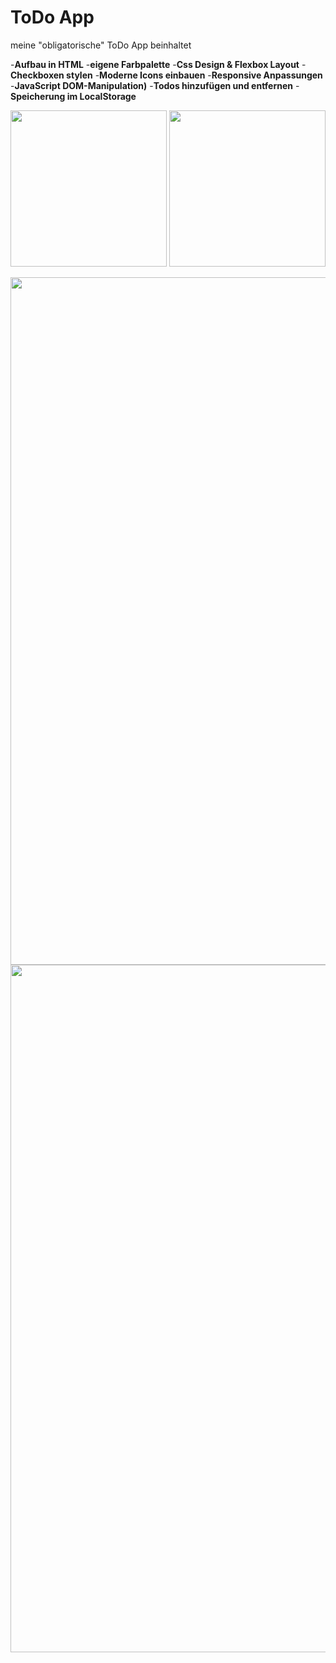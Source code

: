 # ToDo App

meine "obligatorische" ToDo App beinhaltet

-**Aufbau in HTML** 
-**eigene Farbpalette**
-**Css Design & Flexbox Layout**
-**Checkboxen stylen**
-**Moderne Icons einbauen**
-**Responsive Anpassungen**
-**JavaScript DOM-Manipulation)**
-**Todos hinzufügen und entfernen**
-**Speicherung im LocalStorage**

<img src="https://github.com/user-attachments/assets/f08e93b0-ce4e-4b93-be22-e325126207c4" width="250" >  
<img src="https://github.com/user-attachments/assets/7229580f-cdb3-4eaa-a2f3-d8b4460b7c1d" width="250" > 

<img src="https://github.com/user-attachments/assets/a7f4ed48-761b-4e35-bb77-9773b3ac8516" width="1100" > <img src="https://github.com/user-attachments/assets/4fac3253-f08a-43e9-8efa-13c5cb522d33" width="1100" >

